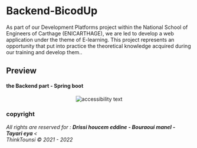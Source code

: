 # Backend-BicodUp

As part of our Development Platforms project within
the National School of Engineers of Carthage (ENICARTHAGE), we are led to
develop a web application under the theme of E-learning.
This project represents an opportunity that put into practice the theoretical knowledge
acquired during our training and develop them..

## Preview
#### the Backend part - Spring boot
<p align="center">
  <img src="https://i.imgur.com/e4qWTiB.png"  alt="accessibility text">
</p>

### copyright
<i>All rights are reserved for : <b >Drissi houcem eddine - Bouraoui manel - Tayari eya </b> <</i>
<br>
<i>ThinkTounsi © 2021 - 2022</i>

